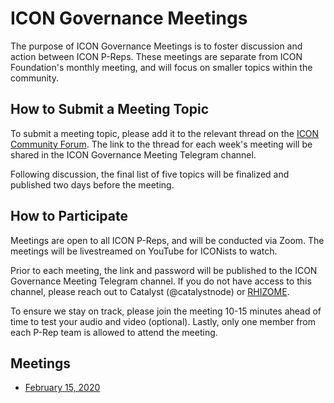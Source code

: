# ICON Governance Meetings

The purpose of ICON Governance Meetings is to foster discussion and action between ICON P-Reps. These meetings are separate from ICON Foundation's monthly meeting, and will focus on smaller topics within the community.

## How to Submit a Meeting Topic

To submit a meeting topic, please add it to the relevant thread on the [ICON Community Forum](https://forum.icon.community). The link to the thread for each week's meeting will be shared in the ICON Governance Meeting Telegram channel.

Following discussion, the final list of five topics will be finalized and published two days before the meeting.

## How to Participate

Meetings are open to all ICON P-Reps, and will be conducted via Zoom. The meetings will be livestreamed on YouTube for ICONists to watch.

Prior to each meeting, the link and password will be published to the ICON Governance Meeting Telegram channel. If you do not have access to this channel, please reach out to Catalyst (@catalystnode) or [RHIZOME](https://t.me/rhizomeicx).

To ensure we stay on track, please join the meeting 10-15 minutes ahead of time to test your audio and video (optional). Lastly, only one member from each P-Rep team is allowed to attend the meeting.

## Meetings
- [February 15, 2020](https://github.com/rhizomeicx/icon-governance-meetings/blob/master/meetings/2020-02-16.md)
